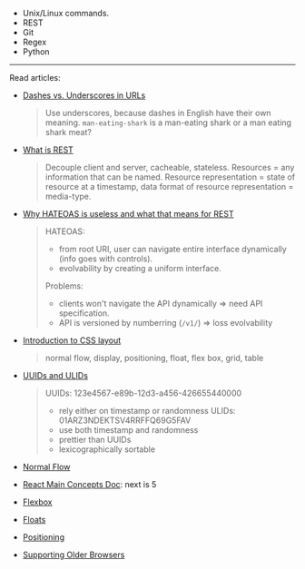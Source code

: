 - Unix/Linux commands.
- REST
- Git
- Regex
- Python

---

Read articles:

- [Dashes vs. Underscores in URLs](https://writing.fletom.com/dashes_vs_underscores_in_URLs?fbclid=IwAR0k6BS-FbbaRpCKIX-khb9qZdWzxxVN7VvshRiIwOAXe9fKIOy6l0rhuc4)
  > Use underscores, because dashes in English have their own meaning. `man-eating-shark` is a man-eating shark or a man eating shark meat?

- [What is REST](https://restfulapi.net/)
  > Decouple client and server, cacheable, stateless.
    Resources = any information that can be named.
    Resource representation = state of resource at a timestamp, data format of resource representation = media-type.

- [Why HATEOAS is useless and what that means for REST](https://medium.com/@andreasreiser94/why-hateoas-is-useless-and-what-that-means-for-rest-a65194471bc8?fbclid=IwAR0StTDqWbaZvltEUgx0ynLM6B0X_03PlCGhZGwX8rYe3u_xyp57nNlUYRs)
  > HATEOAS:
  >  - from root URI, user can navigate entire interface dynamically (info goes with controls).
  >  - evolvability by creating a uniform interface.
  >
  > Problems:
  >  - clients won't navigate the API dynamically => need API specification.
  >  - API is versioned by numberring (`/v1/`) => loss evolvability
  
- [Introduction to CSS layout](https://developer.mozilla.org/en-US/docs/Learn/CSS/CSS_layout/Introduction)
  > normal flow, display, positioning, float, flex box, grid, table

- [UUIDs and ULIDs](https://www.honeybadger.io/blog/uuids-and-ulids/)
  > UUIDs: 123e4567-e89b-12d3-a456-426655440000
  >   - rely either on timestamp or randomness
  > ULIDs: 01ARZ3NDEKTSV4RRFFQ69G5FAV
  >   - use both timestamp and randomness
  >   - prettier than UUIDs
  >   - lexicographically sortable
  
 - [Normal Flow](https://developer.mozilla.org/en-US/docs/Learn/CSS/CSS_layout/Normal_Flow)
 
 - [React Main Concepts Doc](https://reactjs.org/docs/hello-world.html): next is 5
 
 - [Flexbox](https://developer.mozilla.org/en-US/docs/Learn/CSS/CSS_layout/Flexbox)
 
 - [Floats](https://developer.mozilla.org/en-US/docs/Learn/CSS/CSS_layout/Floats)
 
 - [Positioning](https://developer.mozilla.org/en-US/docs/Learn/CSS/CSS_layout/Positioning)
 
 - [Supporting Older Browsers](https://developer.mozilla.org/en-US/docs/Learn/CSS/CSS_layout/Supporting_Older_Browsers)
 
